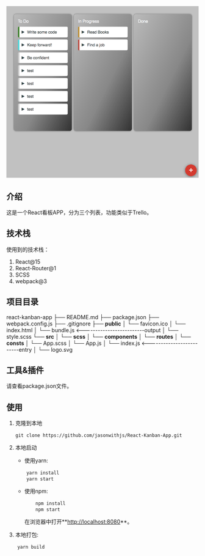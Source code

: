 
![kanban](./img/kanban.png)

## 介绍
这是一个React看板APP，分为三个列表，功能类似于Trello。

## 技术栈
使用到的技术栈：

 1. React@15
 2. React-Router@1
 3. SCSS
 4. webpack@3

## 项目目录
react-kanban-app
├── README.md
├── package.json
├── webpack.config.js
├── .gitignore
├── **public**
│   └── favicon.ico
│   └── index.html
│   └── bundle.js <-------------------------output
│   └── style.scss
└── **src**
│   └── **scss**
 │   └── **components**
│   └── **routes**
│   └── **consts**
│   └── App.scss
│   └──  App.js
│   └── index.js			<-------------------------entry
│   └── logo.svg

## 工具&插件
请查看package.json文件。

## 使用
1. 克隆到本地
	```terminal
	git clone https://github.com/jasonwithjs/React-Kanban-App.git
	```

2. 本地启动
	- 使用yarn:
	```terminal
	    yarn install
	    yarn start
	```
	- 使用npm:

		```terminal
			npm install
			npm start
		```
		在浏览器中打开**[http://localhost:8080](http://localhost:8080)**。
3. 本地打包:
```terminal
    yarn build
```